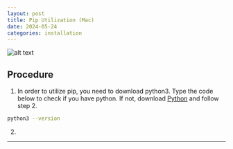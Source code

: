 ```yaml
---
layout: post
title: Pip Utilization (Mac)
date: 2024-05-24
categories: installation
---
```

![alt text](/blog/public/img/LengthofLastWord.png)

## Procedure
1. In order to utilize pip, you need to download python3. Type the code below to check if you have python. If not, download <a href="https://www.python.org/downloads/" target="_blank">Python</a> and follow step 2.
```sh
python3 --version
```
2. 

---